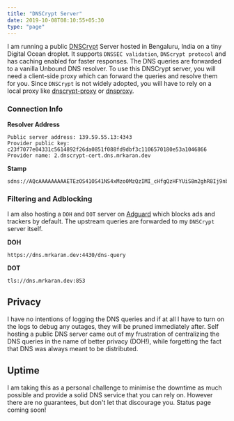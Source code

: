 ```yaml
---
title: "DNSCrypt Server"
date: 2019-10-08T08:10:55+05:30
type: "page"
---
```


I am running a public [DNSCrypt](https://dnscrypt.info/) Server hosted in Bengaluru, India on a tiny Digital Ocean droplet. It supports `DNSSEC validation`, `DNScrypt protocol` and has caching enabled for faster responses. The DNS queries are forwarded to a vanilla Unbound DNS resolver. To use this DNSCrypt server, you will need a client-side proxy which can forward the queries and resolve them for you. Since `DNSCrypt` is not widely adopted, you will have to rely on a local proxy like [dnscrypt-proxy](https://github.com/DNSCrypt/dnscrypt-proxy) or [dnsproxy](https://github.com/AdguardTeam/dnsproxy).

### Connection Info

**Resolver Address**

```
Public server address: 139.59.55.13:4343
Provider public key: c23f7077e04331c5614892f26da0851f088fd9dbf3c1106570180e53a1046866
Provider name: 2.dnscrypt-cert.dns.mrkaran.dev
```

**Stamp**

```
sdns://AQcAAAAAAAAAETEzOS41OS41NS4xMzo0MzQzIMI_cHfgQzHFYUiS8m2ghR8Ij9nb88EQZXAYDlOhBGhmHzIuZG5zY3J5cHQtY2VydC5kbnMubXJrYXJhbi5kZXY
```

### Filtering and Adblocking

I am also hosting a `DOH` and `DOT` server on [Adguard](https://github.com/AdguardTeam/AdGuardHome/) which blocks ads and trackers by default. The upstream queries are forwarded to my `DNSCrypt` server itself.

**DOH**

```
https://dns.mrkaran.dev:4430/dns-query
```

**DOT**

```
tls://dns.mrkaran.dev:853
```

## Privacy

I have no intentions of logging the DNS queries and if at all I have to turn on the logs to debug any outages, they will be pruned immediately after. Self hosting a public DNS server came out of my frustration of centralizing the DNS queries in the name of better privacy (DOH!), while forgetting the fact that DNS was always meant to be distributed.

## Uptime

I am taking this as a personal challenge to minimise the downtime as much possible and provide a solid DNS service that you can rely on. However there are no guarantees, but don't let that discourage you.
Status page coming soon!